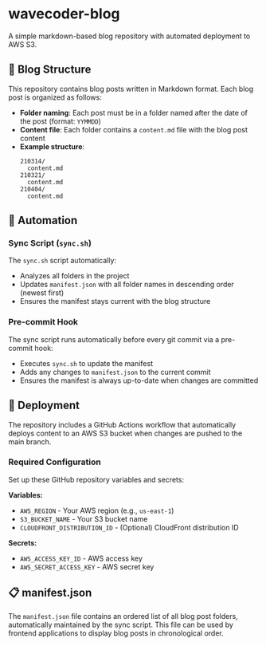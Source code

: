 # wavecoder-blog

A simple markdown-based blog repository with automated deployment to AWS S3.

## 📝 Blog Structure

This repository contains blog posts written in Markdown format. Each blog post is organized as follows:

- **Folder naming**: Each post must be in a folder named after the date of the post (format: `YYMMDD`)
- **Content file**: Each folder contains a `content.md` file with the blog post content
- **Example structure**:
  ```
  210314/
    content.md
  210321/
    content.md
  210404/
    content.md
  ```

## 🔄 Automation

### Sync Script (`sync.sh`)

The `sync.sh` script automatically:
- Analyzes all folders in the project
- Updates `manifest.json` with all folder names in descending order (newest first)
- Ensures the manifest stays current with the blog structure

### Pre-commit Hook

The sync script runs automatically before every git commit via a pre-commit hook:
- Executes `sync.sh` to update the manifest
- Adds any changes to `manifest.json` to the current commit
- Ensures the manifest is always up-to-date when changes are committed

## 🚀 Deployment

The repository includes a GitHub Actions workflow that automatically deploys content to an AWS S3 bucket when changes are pushed to the main branch.

### Required Configuration

Set up these GitHub repository variables and secrets:

**Variables:**
- `AWS_REGION` - Your AWS region (e.g., `us-east-1`)
- `S3_BUCKET_NAME` - Your S3 bucket name
- `CLOUDFRONT_DISTRIBUTION_ID` - (Optional) CloudFront distribution ID

**Secrets:**
- `AWS_ACCESS_KEY_ID` - AWS access key
- `AWS_SECRET_ACCESS_KEY` - AWS secret key

## 📋 manifest.json

The `manifest.json` file contains an ordered list of all blog post folders, automatically maintained by the sync script. This file can be used by frontend applications to display blog posts in chronological order.
